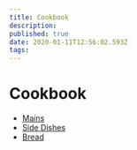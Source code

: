 ```yaml
---
title: Cookbook
description: 
published: true
date: 2020-01-11T12:56:02.593Z
tags: 
---
```


# Cookbook
+ [Mains](Mains)
+ [Side Dishes](Side_Dishes)
+ [Bread](Bread)